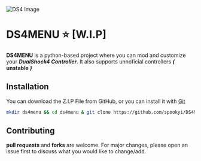 ![DS4 Image](https://i.redd.it/s5u0lxo3twkb1.gif)

# DS4MENU ⭐ [W.I.P]

**DS4MENU** is a python-based project where you can mod and customize your ***DualShock4 Controller***. It also supports unnoficial controllers ***(*** __unstable__ ***)***

## Installation
You can download the Z.I.P File from GitHub, or you can install it with [Git](https://git-scm.com)
```bash
mkdir ds4menu && cd ds4menu & git clone https://github.com/spookyi/DS4MENU/
```
## Contributing

**pull requests** and **forks** are welcome. For major changes, please open an issue first to discuss what you would like to change/add.